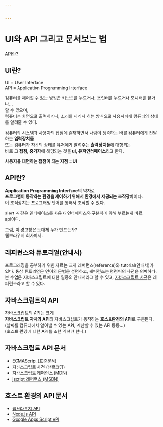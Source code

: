 ```yaml
---


---
```


<h1 id="ui와-api-그리고-문서보는-법">UI와 API 그리고 문서보는 법</h1>
<p><a href="https://youtu.be/Z4kH0IZVT-8">API란?</a></p>
<h2 id="ui란">UI란?</h2>
<p>UI = User Interface<br>
API = Application Programming Interface</p>
<p>컴퓨터를 제어할 수 있는 방법은 키보드를 누르거나, 포인터를 누르거나 모니터를 닫거나…<br>
할 수 있으며,<br>
컴퓨터는 화면으로 출력하거나, 소리를 내거나 하는 방식으로 사용자에게 컴퓨터의 상태를 알려줄 수 있다.</p>
<p>컴퓨터의 시스템과 사용자의 접점에 존재하면서 사람이 생각하는 바를 컴퓨터에게 전달하는 <strong>입력장치들</strong><br>
또는 컴퓨터가 자신의 상태를 유저에게 알려주는 <strong>출력장치들</strong>에 대항되는<br>
바로 그 <strong>접점, 중개자</strong>에 해당되는 것을 <strong>ui, 유저인터페이스</strong>라고 한다.</p>
<p><strong>사용자를 대면하는 접점이 되는 지점 = UI</strong></p>
<h2 id="api란">API란?</h2>
<p><strong>Application Programming Interface</strong>의 약자로<br>
<strong>프로그램이 동작하는 환경을 제어하기 위해서 환경에서 제공되는 조작장치</strong>이다.<br>
이 조작장치는 프로그래밍 언어를 통해서 조작할 수 있다.</p>
<p>alert 과 같은 인터페이스를 사용자 인터페이스와 구분하기 위해 부르는게 바로<br>
api이다.</p>
<p>그럼, 이 경고창은 도대체 누가 만드는가?<br>
웹브라우저 회사에서.</p>
<h2 id="레퍼런스와-튜토리얼안내서">레퍼런스와 튜토리얼(안내서)</h2>
<p>프로그래밍을 공부하기 위한 자료는 크게 레퍼런스(reference)와 tutorial(안내서)가 있다. 통상 튜토리얼은 언어의 문법을 설명하고, 레퍼런스는 명령어의 사전을 의미하다. 본 수업은 자바스크립트에 대한 일종의 안내서라고 할 수 있고, <a href="http://opentutorials.org/course/50">자바스크립트 사전</a>은 레퍼런스라고 할 수 있다.</p>
<h2 id="자바스크립트의-api">자바스크립트의 API</h2>
<p>자바스크립트의 API는 크게<br>
<strong>자바스크립트 자체의 API</strong>와 자바스크립트가 동작하는 <strong>호스트환경의 API</strong>로 구분된다.<br>
(날짜를 컴퓨터에서 알아낼 수 있는 API, 계산할 수 있는 API 등등…)<br>
(호스트 환경에 대한 API를 또한 익혀야 한다.)</p>
<h2 id="자바스크립트-api-문서">자바스크립트 API 문서</h2>
<ul>
<li><a href="http://www.ecma-international.org/publications/standards/Ecma-262.htm">ECMAScript (표준문서)</a></li>
<li><a href="http://opentutorials.org/course/50">자바스크립트 사전 (생활코딩)</a></li>
<li><a href="https://developer.mozilla.org/en-US/docs/Web/JavaScript/Reference">자바스크립트 레퍼런스 (MDN)</a></li>
<li><a href="http://msdn.microsoft.com/ko-kr/library/vstudio/z688wt03(v=vs.100).aspx">jscript 레퍼런스 (MSDN)</a></li>
</ul>
<h2 id="호스트-환경의-api-문서">호스트 환경의 API 문서</h2>
<ul>
<li><a href="https://developer.mozilla.org/en-US/docs/Web/API">웹브라우저 API</a></li>
<li><a href="http://nodejs.org/api/">Node.js API</a></li>
<li><a href="https://developers.google.com/apps-script/">Google Apps Script API</a></li>
</ul>

